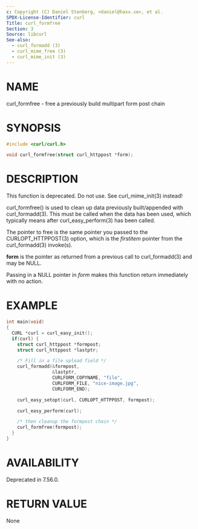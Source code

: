 ```yaml
---
c: Copyright (C) Daniel Stenberg, <daniel@haxx.se>, et al.
SPDX-License-Identifier: curl
Title: curl_formfree
Section: 3
Source: libcurl
See-also:
  - curl_formadd (3)
  - curl_mime_free (3)
  - curl_mime_init (3)
---
```


# NAME

curl_formfree - free a previously build multipart form post chain

# SYNOPSIS

~~~c
#include <curl/curl.h>

void curl_formfree(struct curl_httppost *form);
~~~

# DESCRIPTION

This function is deprecated. Do not use. See curl_mime_init(3) instead!

curl_formfree() is used to clean up data previously built/appended with
curl_formadd(3). This must be called when the data has been used, which
typically means after curl_easy_perform(3) has been called.

The pointer to free is the same pointer you passed to the
CURLOPT_HTTPPOST(3) option, which is the *firstitem* pointer from
the curl_formadd(3) invoke(s).

**form** is the pointer as returned from a previous call to
curl_formadd(3) and may be NULL.

Passing in a NULL pointer in *form* makes this function return immediately
with no action.

# EXAMPLE

~~~c
int main(void)
{
  CURL *curl = curl_easy_init();
  if(curl) {
    struct curl_httppost *formpost;
    struct curl_httppost *lastptr;

    /* Fill in a file upload field */
    curl_formadd(&formpost,
                 &lastptr,
                 CURLFORM_COPYNAME, "file",
                 CURLFORM_FILE, "nice-image.jpg",
                 CURLFORM_END);

    curl_easy_setopt(curl, CURLOPT_HTTPPOST, formpost);

    curl_easy_perform(curl);

    /* then cleanup the formpost chain */
    curl_formfree(formpost);
  }
}
~~~

# AVAILABILITY

Deprecated in 7.56.0.

# RETURN VALUE

None
